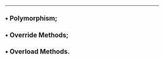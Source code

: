 ----------------------------
• Polymorphism;
-----------------------------
• Override Methods;
----------------------------------
• Overload Methods.
---------------------------
